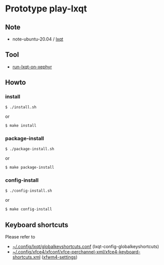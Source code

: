 
# Prototype play-lxqt


## Note

* note-ubuntu-20.04 / [lxqt](https://samwhelp.github.io/note-ubuntu-20.04/read/subject/lxqt/)


## Tool

* [run-lxqt-on-xephyr](../../tool/xephyr/develop-tool/run-lxqt-on-xephyr/)


## Howto


### install

``` sh
$ ./install.sh
```

or

``` sh
$ make install
```


### package-install

``` sh
$ ./package-install.sh
```

or

``` sh
$ make package-install
```


### config-install

``` sh
$ ./config-install.sh
```

or

``` sh
$ make config-install
```


## Keyboard shortcuts

Please refer to

* [~/.config/lxqt/globalkeyshortcuts.conf](config/lxqt/globalkeyshortcuts.conf) (lxqt-config-globalkeyshortcuts)
* [~/.config/xfce4/xfconf/xfce-perchannel-xml/xfce4-keyboard-shortcuts.xml](config/xfce4/xfconf/xfce-perchannel-xml/xfce4-keyboard-shortcuts.xml) ([xfwm4-settings](http://manpages.ubuntu.com/manpages/bionic/en/man1/xfwm4-settings.1.html))

